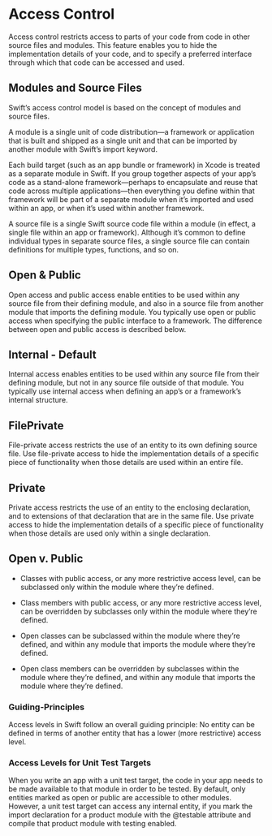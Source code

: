 # Access Control

Access control restricts access to parts of your code from code in other source
files and modules. This feature enables you to hide the implementation details
of your code, and to specify a preferred interface through which that code can
be accessed and used.

## Modules and Source Files

Swift’s access control model is based on the concept of modules and source
files.

A module is a single unit of code distribution—a framework or application that
is built and shipped as a single unit and that can be imported by another
module with Swift’s import keyword.

Each build target (such as an app bundle or framework) in Xcode is treated as a
separate module in Swift. If you group together aspects of your app’s code as a
stand-alone framework—perhaps to encapsulate and reuse that code across
multiple applications—then everything you define within that framework will be
part of a separate module when it’s imported and used within an app, or when
it’s used within another framework.

A source file is a single Swift source code file within a module (in effect, a
single file within an app or framework). Although it’s common to define
individual types in separate source files, a single source file can contain
definitions for multiple types, functions, and so on.

## Open & Public

Open access and public access enable entities to be used
within any source file from their defining module, and also in a source file
from another module that imports the defining module. You typically use open or
public access when specifying the public interface to a framework. The
difference between open and public access is described below.

## Internal - Default

Internal access enables entities to be used within any source file
from their defining module, but not in any source file outside of that module.
You typically use internal access when defining an app’s or a framework’s
internal structure.

## FilePrivate

File-private access restricts the use of an entity to its own
defining source file. Use file-private access to hide the implementation
details of a specific piece of functionality when those details are used within
an entire file.

## Private

Private access restricts the use of an entity to the enclosing
declaration, and to extensions of that declaration that are in the same file.
Use private access to hide the implementation details of a specific piece of
functionality when those details are used only within a single declaration.

## Open v. Public
* Classes with public access, or any more restrictive access level, can be
subclassed only within the module where they’re defined.

* Class members with public access, or any more restrictive access level, can be
overridden by subclasses only within the module where they’re defined.

* Open classes can be subclassed within the module where they’re defined, and
within any module that imports the module where they’re defined.

* Open class members can be overridden by subclasses within the module where
they’re defined, and within any module that imports the module where they’re
defined.

### Guiding-Principles

Access levels in Swift follow an overall guiding principle: No entity can be
defined in terms of another entity that has a lower (more restrictive) access
level.

### Access Levels for Unit Test Targets
When you write an app with a unit test target, the code in your app needs to be
made available to that module in order to be tested. By default, only entities
marked as open or public are accessible to other modules. However, a unit test
target can access any internal entity, if you mark the import declaration for a
product module with the @testable attribute and compile that product module
with testing enabled.
